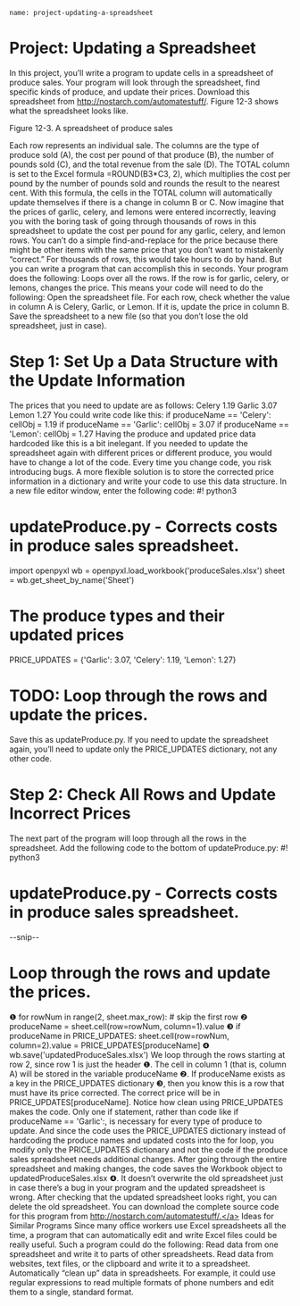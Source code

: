 ```ngMeta
name: project-updating-a-spreadsheet
```
# Project: Updating a Spreadsheet
In this project, you’ll write a program to update cells in a spreadsheet of produce sales. Your program will look through the spreadsheet, find specific kinds of produce, and update their prices. Download this spreadsheet from <span><a href="http://nostarch.com/automatestuff/">http://nostarch.com/automatestuff/</a></span>. Figure 12-3 shows what the spreadsheet looks like.

<!-- ![image](assets/000030.jpg)
 -->
Figure 12-3. A spreadsheet of produce sales

Each row represents an individual sale. The columns are the type of produce sold (A), the cost per pound of that produce (B), the number of pounds sold (C), and the total revenue from the sale (D). The TOTAL column is set to the Excel formula =ROUND(B3*C3, 2), which multiplies the cost per pound by the number of pounds sold and rounds the result to the nearest cent. With this formula, the cells in the TOTAL column will automatically update themselves if there is a change in column B or C.
Now imagine that the prices of garlic, celery, and lemons were entered incorrectly, leaving you with the boring task of going through thousands of rows in this spreadsheet to update the cost per pound for any garlic, celery, and lemon rows. You can’t do a simple find-and-replace for the price because there might be other items with the same price that you don’t want to mistakenly “correct.” For thousands of rows, this would take hours to do by hand. But you can write a program that can accomplish this in seconds.
Your program does the following:
Loops over all the rows.
If the row is for garlic, celery, or lemons, changes the price.
This means your code will need to do the following:
Open the spreadsheet file.
For each row, check whether the value in column A is Celery, Garlic, or Lemon.
If it is, update the price in column B.
Save the spreadsheet to a new file (so that you don’t lose the old spreadsheet, just in case).
# Step 1: Set Up a Data Structure with the Update Information
The prices that you need to update are as follows:
Celery
1.19
Garlic
3.07
Lemon
1.27
You could write code like this:
if produceName == 'Celery':
    cellObj = 1.19
if produceName == 'Garlic':
    cellObj = 3.07
if produceName == 'Lemon':
    cellObj = 1.27
Having the produce and updated price data hardcoded like this is a bit inelegant. If you needed to update the spreadsheet again with different prices or different produce, you would have to change a lot of the code. Every time you change code, you risk introducing bugs.
A more flexible solution is to store the corrected price information in a dictionary and write your code to use this data structure. In a new file editor window, enter the following code:
#! python3
# updateProduce.py - Corrects costs in produce sales spreadsheet.
import openpyxl
wb = openpyxl.load_workbook('produceSales.xlsx')
sheet = wb.get_sheet_by_name('Sheet')
# The produce types and their updated prices
PRICE_UPDATES = {'Garlic': 3.07,
                 'Celery': 1.19,
                 'Lemon': 1.27}
# TODO: Loop through the rows and update the prices.
Save this as updateProduce.py. If you need to update the spreadsheet again, you’ll need to update only the PRICE_UPDATES dictionary, not any other code.
# Step 2: Check All Rows and Update Incorrect Prices
The next part of the program will loop through all the rows in the spreadsheet. Add the following code to the bottom of updateProduce.py:
   #! python3
   # updateProduce.py - Corrects costs in produce sales spreadsheet.
   --snip--
   # Loop through the rows and update the prices.
❶ for rowNum in range(2, sheet.max_row):  # skip the first row
❷     produceName = sheet.cell(row=rowNum, column=1).value
❸     if produceName in PRICE_UPDATES:
           sheet.cell(row=rowNum, column=2).value = PRICE_UPDATES[produceName]
❹ wb.save('updatedProduceSales.xlsx')
We loop through the rows starting at row 2, since row 1 is just the header ❶. The cell in column 1 (that is, column A) will be stored in the variable produceName ❷. If produceName exists as a key in the PRICE_UPDATES dictionary ❸, then you know this is a row that must have its price corrected. The correct price will be in PRICE_UPDATES[produceName].
Notice how clean using PRICE_UPDATES makes the code. Only one if statement, rather than code like if produceName == 'Garlic':, is necessary for every type of produce to update. And since the code uses the PRICE_UPDATES dictionary instead of hardcoding the produce names and updated costs into the for loop, you modify only the PRICE_UPDATES dictionary and not the code if the produce sales spreadsheet needs additional changes.
After going through the entire spreadsheet and making changes, the code saves the Workbook object to updatedProduceSales.xlsx ❹. It doesn’t overwrite the old spreadsheet just in case there’s a bug in your program and the updated spreadsheet is wrong. After checking that the updated spreadsheet looks right, you can delete the old spreadsheet.
You can download the complete source code for this program from <span><a href="http://nostarch.com/automatestuff/.">http://nostarch.com/automatestuff/.</a></span>
Ideas for Similar Programs
Since many office workers use Excel spreadsheets all the time, a program that can automatically edit and write Excel files could be really useful. Such a program could do the following:
Read data from one spreadsheet and write it to parts of other spreadsheets.
Read data from websites, text files, or the clipboard and write it to a spreadsheet.
Automatically “clean up” data in spreadsheets. For example, it could use regular expressions to read multiple formats of phone numbers and edit them to a single, standard format.